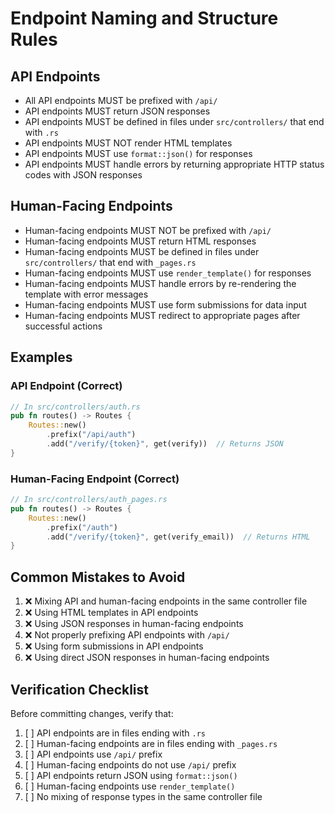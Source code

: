 # Endpoint Naming and Structure Rules

## API Endpoints
- All API endpoints MUST be prefixed with `/api/`
- API endpoints MUST return JSON responses
- API endpoints MUST be defined in files under `src/controllers/` that end with `.rs`
- API endpoints MUST NOT render HTML templates
- API endpoints MUST use `format::json()` for responses
- API endpoints MUST handle errors by returning appropriate HTTP status codes with JSON responses

## Human-Facing Endpoints
- Human-facing endpoints MUST NOT be prefixed with `/api/`
- Human-facing endpoints MUST return HTML responses
- Human-facing endpoints MUST be defined in files under `src/controllers/` that end with `_pages.rs`
- Human-facing endpoints MUST use `render_template()` for responses
- Human-facing endpoints MUST handle errors by re-rendering the template with error messages
- Human-facing endpoints MUST use form submissions for data input
- Human-facing endpoints MUST redirect to appropriate pages after successful actions

## Examples

### API Endpoint (Correct)
```rust
// In src/controllers/auth.rs
pub fn routes() -> Routes {
    Routes::new()
        .prefix("/api/auth")
        .add("/verify/{token}", get(verify))  // Returns JSON
}
```

### Human-Facing Endpoint (Correct)
```rust
// In src/controllers/auth_pages.rs
pub fn routes() -> Routes {
    Routes::new()
        .prefix("/auth")
        .add("/verify/{token}", get(verify_email))  // Returns HTML
}
```

## Common Mistakes to Avoid
1. ❌ Mixing API and human-facing endpoints in the same controller file
2. ❌ Using HTML templates in API endpoints
3. ❌ Using JSON responses in human-facing endpoints
4. ❌ Not properly prefixing API endpoints with `/api/`
5. ❌ Using form submissions in API endpoints
6. ❌ Using direct JSON responses in human-facing endpoints

## Verification Checklist
Before committing changes, verify that:
1. [ ] API endpoints are in files ending with `.rs`
2. [ ] Human-facing endpoints are in files ending with `_pages.rs`
3. [ ] API endpoints use `/api/` prefix
4. [ ] Human-facing endpoints do not use `/api/` prefix
5. [ ] API endpoints return JSON using `format::json()`
6. [ ] Human-facing endpoints use `render_template()`
7. [ ] No mixing of response types in the same controller file 